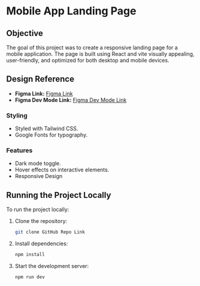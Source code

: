 # Mobile App Landing Page

## Objective
The goal of this project was to create a responsive landing page for a mobile application. The page is built using React and vite visually appealing, user-friendly, and optimized for both desktop and mobile devices.

## Design Reference
- **Figma Link:** [Figma Link](https://www.figma.com/community/file/1145991068621514311)
- **Figma Dev Mode Link:** [Figma Dev Mode Link](https://www.figma.com/design/dvc71PcUEYRKrtnZOapRtI/App-Landing-Page-Finance-Bank-Money-(Community)?m=dev&node-id=0-1&t=uyErxTIHgm8nS2dC-1)



### Styling
- Styled with Tailwind CSS.
- Google Fonts for typography.

###  Features
- Dark mode toggle.
- Hover effects on interactive elements.
- Responsive Design



## Running the Project Locally
To run the project locally:

1. Clone the repository:
   ```bash
   git clone GitHub Repo Link
   ```
2. Install dependencies:
   ```bash
   npm install
   ```
3. Start the development server:
   ```bash
   npm run dev
   ```

